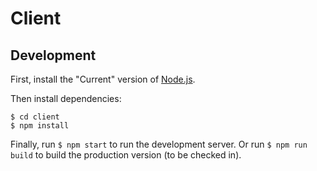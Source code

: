 # Client

## Development

First, install the "Current" version of [Node.js](https://nodejs.org/).

Then install dependencies:

```
$ cd client
$ npm install
```

Finally, run `$ npm start` to run the development server. Or run `$ npm run build` to build the production version (to be checked in).
